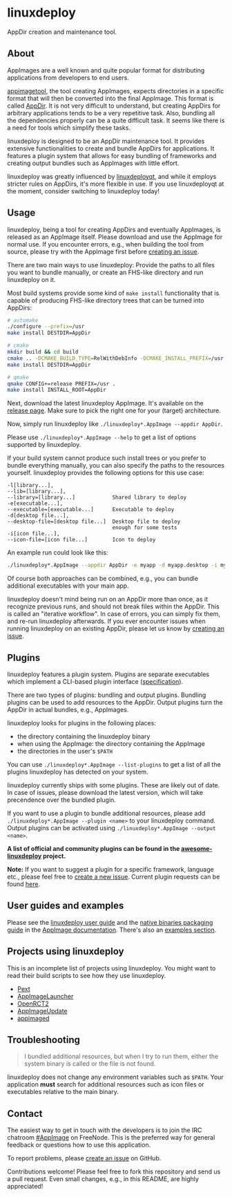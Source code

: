 # linuxdeploy

AppDir creation and maintenance tool.


## About

AppImages are a well known and quite popular format for distributing applications from developers to end users.

[appimagetool](https://github.com/AppImage/AppImageKit), the tool creating AppImages, expects directories in a specific format that will then be converted into the final AppImage. This format is called [AppDir](https://github.com/TheAssassin/linuxdeploy/wiki/AppDir-specification). It is not very difficult to understand, but creating AppDirs for arbitrary applications tends to be a very repetitive task. Also, bundling all the dependencies properly can be a quite difficult task. It seems like there is a need for tools which simplify these tasks.

linuxdeploy is designed to be an AppDir maintenance tool. It provides extensive functionalities to create and bundle AppDirs for applications. It features a plugin system that allows for easy bundling of frameworks and creating output bundles such as AppImages with little effort.

linuxdeploy was greatly influenced by [linuxdeployqt](https://github.com/probonopd/linuxdeployqt), and while it employs stricter rules on AppDirs, it's more flexible in use. If you use linuxdeployqt at the moment, consider switching to linuxdeploy today!


## Usage

linuxdeploy, being a tool for creating AppDirs and eventually AppImages, is released as an AppImage itself. Please download and use the AppImage for normal use. If you encounter errors, e.g., when building the tool from source, please try with the AppImage first before [creating an issue](https://github.com/TheAssassin/linuxdeploy/issues/new).

There are two main ways to use linuxdeploy: Provide the paths to all files you want to bundle manually, or create an FHS-like directory and run linuxdeploy on it.

Most build systems provide some kind of `make install` functionality that is capable of producing FHS-like directory trees that can be turned into AppDirs:

```sh
# automake
./configure --prefix=/usr
make install DESTDIR=AppDir

# cmake
mkdir build && cd build
cmake .. -DCMAKE_BUILD_TYPE=RelWithDebInfo -DCMAKE_INSTALL_PREFIX=/usr
make install DESTDIR=AppDir

# qmake
qmake CONFIG+=release PREFIX=/usr .
make install INSTALL_ROOT=AppDir
```

Next, download the latest linuxdeploy AppImage. It's available on the [release page](https://github.com/linuxdeploy/linuxdeploy/releases). Make sure to pick the right one for your (target) architecture.

Now, simply run linuxdeploy like `./linuxdeploy*.AppImage --appdir AppDir`.

Please use `./linuxdeploy*.AppImage --help` to get a list of options supported by linuxdeploy.

If your build system cannot produce such install trees or you prefer to bundle everything manually, you can also specify the paths to the resources yourself. linuxdeploy provides the following options for this use case:

```
-l[library...],
--lib=[library...],
--library=[library...]            Shared library to deploy
-e[executable...],
--executable=[executable...]      Executable to deploy
-d[desktop file...],
--desktop-file=[desktop file...]  Desktop file to deploy
                                  enough for some tests
-i[icon file...],
--icon-file=[icon file...]        Icon to deploy
```

An example run could look like this:

```bash
./linuxdeploy*.AppImage --appdir AppDir -e myapp -d myapp.desktop -i myapp_64x64.png
```

Of course both approaches can be combined, e.g., you can bundle additional executables with your main app.

linuxdeploy doesn't mind being run on an AppDir more than once, as it recognize previous runs, and should not break files within the AppDir. This is called an "iterative workflow". In case of errors, you can simply fix them, and re-run linuxdeploy afterwards.
If you ever encounter issues when running linuxdeploy on an existing AppDir, please let us know by [creating an issue](https://github.com/TheAssassin/linuxdeploy/issues/new).


## Plugins

linuxdeploy features a plugin system. Plugins are separate executables which implement a CLI-based plugin interface ([specification](https://github.com/TheAssassin/linuxdeploy/wiki/Plugin-system)).

There are two types of plugins: bundling and output plugins. Bundling plugins can be used to add resources to the AppDir. Output plugins turn the AppDir in actual bundles, e.g., AppImages.

linuxdeploy looks for plugins in the following places:

  - the directory containing the linuxdeploy binary
  - when using the AppImage: the directory containing the AppImage
  - the directories in the user's `$PATH`

You can use `./linuxdeploy*.AppImage --list-plugins` to get a list of all the plugins linuxdeploy has detected on your system.

linuxdeploy currently ships with some plugins. These are likely out of date. In case of issues, please download the latest version, which will take precendence over the bundled plugin.

If you want to use a plugin to bundle additional resources, please add `./linuxdeploy*.AppImage --plugin <name>` to your linuxdeploy command. Output plugins can be activated using `./linuxdeploy*.AppImage --output <name>`.

**A list of official and community plugins can be found in the [awesome-linuxdeploy](http://github.com/linuxdeploy/awesome-linuxdeploy) project.**

**Note:** If you want to suggest a plugin for a specific framework, language etc., please feel free to [create a new issue](https://github.com/linuxdeploy/linuxdeploy/issues/new). Current plugin requests can be found [here](https://github.com/linuxdeploy/linuxdeploy/issues?utf8=%E2%9C%93&q=label%3A%22plugin+request%22).


## User guides and examples

Please see the [linuxdeploy user guide](https://docs.appimage.org/packaging-guide/linuxdeploy-user-guide.html) and the [native binaries packaging guide](https://docs.appimage.org/packaging-guide/native-binaries.html) in the [AppImage documentation](https://docs.appimage.org). There's also an [examples section](https://docs.appimage.org/packaging-guide/native-binaries.html#examples).


## Projects using linuxdeploy

This is an incomplete list of projects using linuxdeploy. You might want to read their build scripts to see how they use linuxdeploy.

- [Pext](https://github.com/Pext/Pext)
- [AppImageLauncher](https://github.com/TheAssassin/AppImageLauncher)
- [OpenRCT2](https://github.com/OpenRCT2/OpenRCT2)
- [AppImageUpdate](https://github.com/AppImage/AppImageUpdate)
- [appimaged](https://github.com/AppImage/appimaged)


## Troubleshooting

> I bundled additional resources, but when I try to run them, either the system binary is called or the file is not found.

linuxdeploy does not change any environment variables such as `$PATH`. Your application **must** search for additional resources such as icon files or executables relative to the main binary.


## Contact

The easiest way to get in touch with the developers is to join the IRC chatroom [#AppImage](https://webchat.freenode.net/?channels=appimage) on FreeNode. This is the preferred way for general feedback or questions how to use this application.

To report problems, please [create an issue](https://github.com/TheAssassin/linuxdeploy/issues/new) on GitHub.

Contributions welcome! Please feel free to fork this repository and send us a pull request. Even small changes, e.g., in this README, are highly appreciated!
